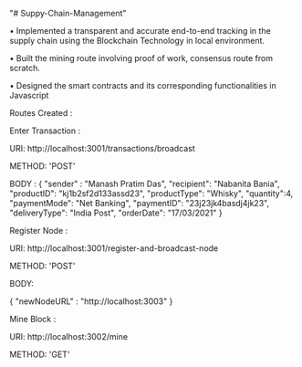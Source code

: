 "# Suppy-Chain-Management" 

• Implemented a transparent and accurate end-to-end tracking in the supply chain using the Blockchain Technology in local environment.

• Built the mining route involving proof of work, consensus route from scratch.

• Designed the smart contracts and its corresponding functionalities in Javascript


Routes Created : 

Enter Transaction : 

URI: http://localhost:3001/transactions/broadcast

METHOD: 'POST'

BODY : 
{
        "sender" : "Manash Pratim Das",
        "recipient": "Nabanita Bania",
        "productID": "kj1b2sf2d133assd23",
        "productType": "Whisky",
        "quantity":4,
        "paymentMode": "Net Banking",
        "paymentID": "23j23jk4basdj4jk23",
        "deliveryType": "India Post",
        "orderDate": "17/03/2021"
}


Register Node : 

URI: http://localhost:3001/register-and-broadcast-node

METHOD: 'POST'

BODY:

{
    "newNodeURL" : "http://localhost:3003"
}


Mine Block :

URI: http://localhost:3002/mine

METHOD: 'GET'
